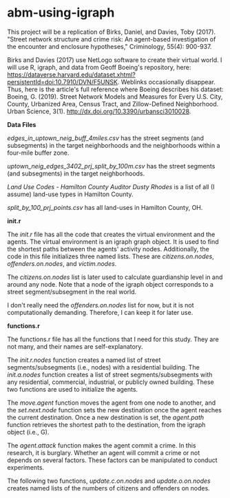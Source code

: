 # abm-using-igraph
This project will be a replication of Birks, Daniel, and Davies, Toby (2017). "Street network structure and crime risk: An agent-based investigation of the encounter and enclosure hypotheses," Criminology, 55(4): 900-937. 

Birks and Davies (2017) use NetLogo software to create their virtual world. I will use R, igraph, and data from Geoff Boeing's repository, here: https://dataverse.harvard.edu/dataset.xhtml?persistentId=doi:10.7910/DVN/F5UNSK. Weblinks occasionally disappear. Thus, here is the article's full reference where Boeing describes his dataset: Boeing, G. (2019). Street Network Models and Measures for Every U.S. City, County, Urbanized Area, Census Tract, and Zillow-Defined Neighborhood. Urban Science, 3(1). http://dx.doi.org/10.3390/urbansci3010028.

**Data Files**

*edges_in_uptown_neig_buff_4miles.csv* has the street segments (and subsegments) in the target neighborhoods and the neighborhoods within a four-mile buffer zone.

*uptown_neig_edges_3402_prj_split_by_100m.csv* has the street segments (and subsegments) in the target neighborhoods.

*Land Use Codes - Hamilton County Auditor Dusty Rhodes* is a list of all (I assume) land-use types in Hamilton County.

*split_by_100_prj_points.csv* has all land-uses in Hamilton County, OH.

**init.r**

The *init.r* file has all the code that creates the virtual environment and the agents. The virtual environment is an igraph graph object. It is used to find the shortest paths between the agents' activity nodes. Additionally, the code in this file initializes three named lists. These are *citizens.on.nodes*, *offenders.on.nodes*, and *victim.nodes*.

The *citizens.on.nodes* list is later used to calculate guardianship level in and around any node. Note that a node of the igraph object corresponds to a street segment/subsegment in the real world.

I don't really need the *offenders.on.nodes* list for now, but it is not computationally demanding. Therefore, I can keep it for later use.

**functions.r**

The functions.r file has all the functions that I need for this study. They are not many, and their names are self-explanatory. 

The *init.r.nodes* function creates a named list of street segments/subsegments (i.e., nodes) with a residential building. The *init.a.nodes* function creates a list of street segments/subsegments with any residential, commercial, industrial, or publicly owned building. These two functions are used to initialize the agents.

The *move.agent* function moves the agent from one node to another, and the *set.next.node* function sets the new destination once the agent reaches the current destination. Once a new destination is set, the *agent.path* function retrieves the shortest path to the destination, from the igraph object (i.e., G).

The *agent.attack* function makes the agent commit a crime. In this research, it is burglary. Whether an agent will commit a crime or not depends on several factors. These factors can be manipulated to conduct experiments.

The following two functions, *update.c.on.nodes* and *update.o.on.nodes* creates named lists of the numbers of citizens and offenders on nodes.





